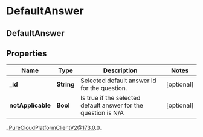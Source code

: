 # DefaultAnswer

## DefaultAnswer

## Properties

|Name | Type | Description | Notes|
|------------ | ------------- | ------------- | -------------|
| **_id** | **String** | Selected default answer id for the question. | [optional] |
| **notApplicable** | **Bool** | Is true if the selected default answer for the question is N/A | [optional] |



_PureCloudPlatformClientV2@173.0.0_
